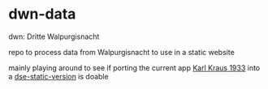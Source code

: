 # dwn-data

dwn: Dritte Walpurgisnacht

repo to process data from Walpurgisnacht to use in a static website

mainly playing around to see if porting the current app [Karl Kraus 1933](https://kraus1933.ace.oeaw.ac.at/index.html) into a [dse-static-version](https://github.com/acdh-oeaw/dse-static-cookiecutter) is doable
